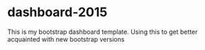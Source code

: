 # dashboard-2015
This is my bootstrap dashboard template.  Using this to get better acquainted with new bootstrap versions 
